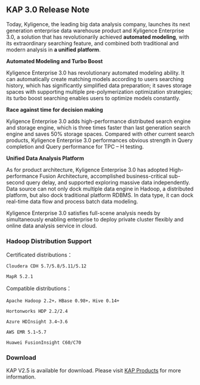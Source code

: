 ## KAP 3.0 Release Note

Today, Kyligence, the leading big data analysis company, launches its next generation enterprise data warehouse product and Kyligence Enterprise 3.0, a solution that has revolutionarily achieved **automated modeling**, with its extraordinary searching feature, and combined both traditional and modern analysis in **a unified platform**. 

**Automated Modeling and Turbo Boost**

Kyligence Enterprise 3.0 has revolutionary automated modeling ability. It can automatically create matching models according to users searching history, which has significantly simplified data preparation; it saves storage spaces with supporting multiple pre-polymerization optimization strategies; its turbo boost searching enables users to optimize models constantly.

**Race against time for decision making**

Kyligence Enterprise 3.0 adds high-performance distributed search engine and storage engine, which is three times faster than last generation search engine and saves 50% storage spaces. Compared with other current search products, Kyligence Enterprise 3.0 performances obvious strength in Query completion and Query performance for TPC – H testing.

**Unified Data Analysis Platform**

As for product architecture, Kyligence Enterprise 3.0 has adopted High-performance Fusion Architecture, accomplished business-critical sub-second query delay, and supported exploring massive data independently.  Data source can not only dock multiple data engine in Hadoop, a distributed platform, but also dock traditional platform RDBMS. In data type, it can dock real-time data flow and process batch data modeling.

Kyligence Enterprise 3.0 satisfies full-scene analysis needs by simultaneously enabling enterprise to deploy private cluster flexibly and online data analysis service in cloud.

### Hadoop Distribution Support

  Certificated distributions：

  	Cloudera CDH 5.7/5.8/5.11/5.12

  	MapR 5.2.1

  Compatible distributions：

  	Apache Hadoop 2.2+，HBase 0.98+，Hive 0.14+

  	Hortonworks HDP 2.2/2.4

  	Azure HDInsight 3.4~3.6 

  	AWS EMR 5.1~5.7

  	Huawei FusionInsight C60/C70

### Download

KAP V2.5 is available for download. Please visit [KAP Products](http://download.kyligence.io/ ) for more information.
